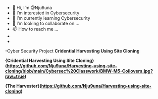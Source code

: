 - 👋 Hi, I’m @Nju9una
- 👀 I’m interested in Cybersecurity
- 🌱 I’m currently learning Cybersecurity
- 💞️ I’m looking to collaborate on ...
- 📫 How to reach me ...
-
- 
-<hi>Cyber Security Project<hi>
<b>Cridential Harvesting Using Site Cloning<b>


{Cridential Harvesting Using Site Cloning}(https://github.com/Nju9una/Harvesting-using-site-cloning/blob/main/Cybersec%20Classwork/BMW-M5-Coilovers.jpg?raw=true)

{The Harvester}(https://github.com/Nju9una/Harvesting-using-site-cloning)
<!---
Nju9una/Nju9una is a ✨ special ✨ repository because its `README.md` (this file) appears on your GitHub profile.
You can click the Preview link to take a look at your changes.
--->
